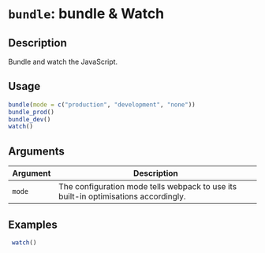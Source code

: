 # `bundle`: bundle & Watch

## Description


 Bundle and watch the JavaScript.


## Usage

```r
bundle(mode = c("production", "development", "none"))
bundle_prod()
bundle_dev()
watch()
```


## Arguments

Argument      |Description
------------- |----------------
```mode```     |     The configuration mode tells webpack to use its built-in optimisations accordingly.

## Examples

```r 
 watch() 
 
 ``` 

